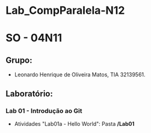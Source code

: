 # Lab_CompParalela-N12

# SO - 04N11

## Grupo:

* Leonardo Henrique de Oliveira Matos, TIA 32139561.

## Laboratório:

### Lab 01 - Introdução ao Git
* Atividades "Lab01a - Hello World": Pasta **/Lab01**
